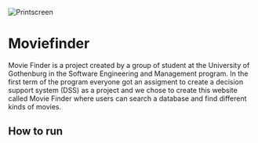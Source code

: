 ![Printscreen](https://anonmgur.com/up/e93f718f33f5126f9d0f0fe507ac9880.png)

# Moviefinder
Movie Finder is a project created by a group of student at the University of Gothenburg in the Software Engineering and Management program.
In the first term of the program everyone got an assigment to create a decision support system (DSS) as a project and we chose to create this website called Movie Finder where users can search a database and find different kinds of movies.

## How to run
